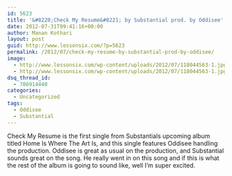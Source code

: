 ```yaml
---
id: 5623
title: '&#8220;Check My Resume&#8221; by Substantial prod. by Oddisee'
date: 2012-07-31T09:41:16+00:00
author: Manan Kothari
layout: post
guid: http://www.lessonsix.com/?p=5623
permalink: /2012/07/check-my-resume-by-substantial-prod-by-oddisee/
image:
  - http://www.lessonsix.com/wp-content/uploads/2012/07/118044563-1.jpg
  - http://www.lessonsix.com/wp-content/uploads/2012/07/118044563-1.jpg
dsq_thread_id:
  - 786914440
categories:
  - Uncategorized
tags:
  - Oddisee
  - Substantial
---
```

Check My Resume is the first single from Substantials upcoming album titled Home Is Where The Art Is, and this single features Oddisee handling the production. Oddisee is great as usual on the production, and Substantial sounds great on the song. He really went in on this song and if this is what the rest of the album is going to sound like, well I&#8217;m super excited.